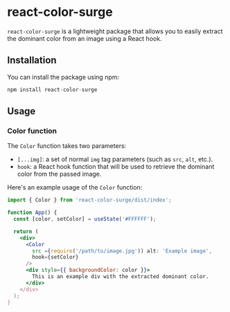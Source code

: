 # react-color-surge

`react-color-surge` is a lightweight package that allows you to easily extract the dominant color from an image using a React hook.

## Installation

You can install the package using npm:
```jsx
npm install react-color-surge 
```

## Usage

### Color function

The `Color` function takes two parameters:

- `[...img]`: a set of normal `img` tag parameters (such as `src`, `alt`, etc.).
- `hook`: a React hook function that will be used to retrieve the dominant color from the passed image.

Here's an example usage of the `Color` function:

```jsx
import { Color } from 'react-color-surge/dist/index';

function App() {
  const [color, setColor] = useState('#FFFFFF');

  return (
    <div>
      <Color
        src ={require('/path/to/image.jpg')) alt: 'Example image',
        hook={setColor}
      />
      <div style={{ backgroundColor: color }}>
        This is an example div with the extracted dominant color.
      </div>
    </div>
  );
}
